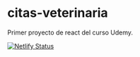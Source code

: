 # citas-veterinaria
Primer proyecto de react del curso Udemy.

[![Netlify Status](https://api.netlify.com/api/v1/badges/426f3bc7-aef8-4545-a3d0-71bbdc4e6a42/deploy-status)](https://app.netlify.com/sites/citas-veterinaria-guillemrima/deploys)
